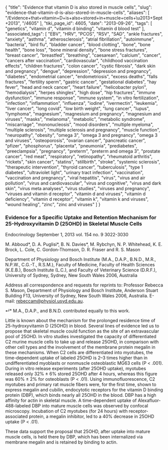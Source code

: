 {
    "title": "Evidence that vitamin D is also stored in muscle cells",
    "slug": "evidence-that-vitamin-d-is-also-stored-in-muscle-cells",
    "aliases": [
        "/Evidence+that+vitamin+D+is+also+stored+in+muscle+cells+\u2013+Sept+2013",
        "/4605"
    ],
    "tiki_page_id": 4605,
    "date": "2013-09-26",
    "tags": [
        "genetics",
        "vitamin d",
        "vitamin d binding",
        "vitamin d blood test"
    ],
    "associated_tags": [
        "EBV",
        "HRV",
        "PCOS",
        "RSV",
        "SAD",
        "ankle fractures",
        "anxiety",
        "asthma",
        "atherosclerosis",
        "atrial fibrillation",
        "autoimmune",
        "bacteria",
        "bird flu",
        "bladder cancer",
        "blood clotting",
        "bone",
        "bone health",
        "bone loss",
        "bone mineral density",
        "bone stress fractures",
        "breast cancer",
        "breastfed",
        "breathing",
        "caesarean",
        "calcium",
        "cancer",
        "cancers after vaccination",
        "cardiovascular",
        "childhood vaccination effects",
        "children fractures",
        "colon cancer",
        "cystic fibrosis",
        "dark skin and pregnancy",
        "dengue",
        "depression",
        "depression and pregnancy",
        "diabetes",
        "endometrial cancer",
        "endometriosis",
        "excess deaths",
        "falls fractures",
        "fertility sperm",
        "gastric cancer",
        "gestational diabetes",
        "hay fever",
        "head and neck cancer",
        "heart failure",
        "helicobacter pylori",
        "hemodialysis",
        "herpes shingles",
        "high dose",
        "hip fractures",
        "immune dysfunction",
        "immune response",
        "immune system",
        "in vitro fertilization",
        "infection",
        "inflammation",
        "influenza",
        "iodine",
        "ivermectin",
        "leukemia",
        "liver cancer",
        "long covid",
        "low birth weight",
        "lung cancer",
        "lupus",
        "lymphoma",
        "magnesium",
        "magnesium and pregnancy",
        "magnesium and viruses",
        "masks",
        "melanoma",
        "metabolic",
        "metabolic syndrome",
        "miscarriage",
        "mononucleosis",
        "mood disorders",
        "multiple myeloma",
        "multiple sclerosis",
        "multiple sclerosis and pregnancy",
        "muscle function",
        "neuropathy",
        "obesity",
        "omega 3",
        "omega 3 and pregnancy",
        "omega 3 and viruses",
        "osteoporosis",
        "ovarian cancer",
        "pancreatic cancer",
        "pfizer",
        "phosphorus",
        "placenta",
        "pneumonia",
        "prediabetes",
        "preeclampsia",
        "pregnancy",
        "preterm",
        "preterm and omega 3",
        "prostate cancer",
        "red meat",
        "respiratory",
        "retinopathy",
        "rheumatoid arthritis",
        "rickets",
        "skin cancer",
        "statins",
        "stillbirth",
        "stroke",
        "systemic sclerosis",
        "therapeutic intervention",
        "thyroid cancer",
        "tuberculosis",
        "type 1 diabetes",
        "ultraviolet light",
        "urinary tract infection",
        "vaccination",
        "vaccination and pregnancy",
        "viral hepatitis",
        "virus",
        "virus and air pollution",
        "virus and cardiovascular",
        "virus and cognitive",
        "virus and dark skin",
        "virus meta analyses",
        "virus studies",
        "viruses and pregnancy",
        "viruses and vitamin d receptor",
        "vitamin d and viruses",
        "vitamin d deficiency",
        "vitamin d receptor",
        "vitamin k",
        "vitamin k and viruses",
        "wound healing",
        "zinc",
        "zinc and viruses"
    ]
}


### Evidence for a Specific Uptake and Retention Mechanism for 25-Hydroxyvitamin D (25OHD) in Skeletal Muscle Cells

Endocrinology September 1, 2013 vol. 154 no. 9 3022-3030

M. Abboud*,     D. A. Puglisi*,     B. N. Davies*,     M. Rybchyn,     N. P. Whitehead,     K. E. Brock,     L. Cole,     C. Gordon-Thomson,     D. R. Fraser and     R. S. Mason

Department of Physiology and Bosch Institute (M.A., D.A.P., B.N.D., M.R., N.P.W., C.G.-T., R.S.M.), Faculty of Medicine, Faculty of Health Sciences (K.E.B.), Bosch Institute (L.C.), and Faculty of Veterinary Science (D.R.F.), University of Sydney, Sydney, New South Wales 2006, Australia

Address all correspondence and requests for reprints to: Professor Rebecca S. Mason, Department of Physiology and Bosch Institute, Anderson Stuart Building F13, University of Sydney, New South Wales 2006, Australia. E-mail: rebeccam@physiol.usyd.edu.au.

↵* M.A., D.A.P., and B.N.D. contributed equally to this work.

Little is known about the mechanism for the prolonged residence time of 25-hydroxyvitamin D (25OHD) in blood. Several lines of evidence led us to propose that skeletal muscle could function as the site of an extravascular pool of 25OHD. In vitro studies investigated the capacity of differentiated C2 murine muscle cells to take up and release 25OHD, in comparison with other cell types and the involvement of the membrane protein megalin in these mechanisms. When C2 cells are differentiated into myotubes, the time-dependent uptake of labeled 25OHD is 2–3 times higher than in undifferentiated myoblasts or nonmuscle osteoblastic MG63 cells (P < .001). During in vitro release experiments (after 25OHD uptake), myotubes released only 32% ± 6% stored 25OHD after 4 hours, whereas this figure was 60% ± 2% for osteoblasts (P < .01). Using immunofluorescence, C2 myotubes and primary rat muscle fibers were, for the first time, shown to express megalin and cubilin, endocytotic receptors for the vitamin D binding protein (DBP), which binds nearly all 25OHD in the blood. DBP has a high affinity for actin in skeletal muscle. A time-dependent uptake of Alexafluor-488-labeled DBP into mature muscle cells was observed by confocal microscopy. Incubation of C2 myotubes (for 24 hours) with receptor-associated protein, a megalin inhibitor, led to a 40% decrease in 25OHD uptake (P < .01). 

These data support the proposal that 25OHD, after uptake into mature muscle cells, is held there by DBP, which has been internalized via membrane megalin and is retained by binding to actin.